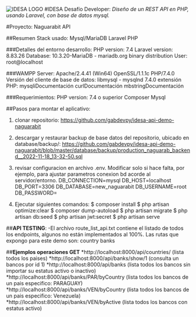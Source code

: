 ![IDESA LOGO](https://www.idesa.com.py/img/iconos/logo_idesa.png)
#IDESA Desafío Developer:
*Diseño de un REST API en PHP, usando Laravel, con base de datos mysql.*

#Proyecto: Naguarabit API

##Resumen Stack usado:
Mysql/MariaDB
Laravel
PHP 

###Detalles del entorno desarrollo:
PHP version: 7.4
Laravel version: 8.83.26
Database: 10.3.20-MariaDB - mariadb.org binary distribution
User: root@localhost

###WAMPP Server:
Apache/2.4.41 (Win64) OpenSSL/1.1.1c PHP/7.4.0
Versión del cliente de base de datos: libmysql - mysqlnd 7.4.0
extensión PHP: mysqliDocumentación curlDocumentación mbstringDocumentación

###Requerimientos:
PHP version: 7.4 o superior
Composer
Mysql



##Pasos para montar el aplicativo:

1. clonar repositorio:
https://github.com/gabdevpy/idesa-api-demo-naguarabit

2. descargar y restaurar backup de base datos del repositorio, ubicado en database/backup/:
https://github.com/gabdevpy/idesa-api-demo-naguarabit/blob/master/database/backup/production_naguarab_backend__2022-11-18_13-32-50.sql

3. revisar configuracion en archivo .env.
Modificar solo si hace falta, por ejemplo, para ajustar parametros conexion bd acorde al servidor/entorno.
DB_CONNECTION=mysql
DB_HOST=localhost
DB_PORT=3306
DB_DATABASE=new_naguarabit
DB_USERNAME=root
DB_PASSWORD=

4. Ejecutar siguientes comandos:
$ composer install
$ php artisan optimize:clear
$ composer dump-autoload
$ php artisan migrate
$ php artisan db:seed
$ php artisan jwt:secret
$ php artisan serve



##**API TESTING**:
-El archivo route_list_api.txt contiene el listado de todos los endpoints, algunos no están implementados al 100%.
Las rutas que expongo para este demo son:
country
banks

##**Ejemplos operaciones GET**
*http://localhost:8000/api/countries/ (lista todos los paises)
*http://localhost:8000/api/banks/show/1 (consulta un bancos por id 1)
*http://localhost:8000/api/banks (lista todos los bancos sin importar su estatus activo o inactivo)
*http://localhost:8000/api/banks/PAR/byCountry (lista todos los bancos de un pais especifico: PARAGUAY)
*http://localhost:8000/api/banks/VEN/byCountry (lista todos los bancos de un pais especifico: Venezuela)
*http://localhost:8000/api/banks/VEN/byActive (lista todos los bancos con estatus activo)

